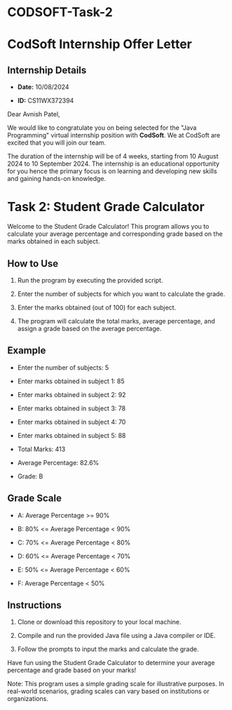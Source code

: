 # CODSOFT-Task-2
# CodSoft Internship Offer Letter

  

## Internship Details

  

-  **Date:** 10/08/2024

-  **ID:** CS11WX372394

  

Dear Avnish Patel,

  
We would like to congratulate you on being selected for the "Java Programming" virtual internship position with **CodSoft**. We at CodSoft are excited that you will join our team.

The duration of the internship will be of 4 weeks, starting from 10 August 2024 to 10 September 2024. The internship is an educational opportunity for you hence the primary focus is on learning and developing new skills and gaining hands-on knowledge.

  # Task 2: Student Grade Calculator

  

Welcome to the Student Grade Calculator! This program allows you to calculate your average percentage and corresponding grade based on the marks obtained in each subject.

  

## How to Use

  

1. Run the program by executing the provided script.

2. Enter the number of subjects for which you want to calculate the grade.

3. Enter the marks obtained (out of 100) for each subject.

4. The program will calculate the total marks, average percentage, and assign a grade based on the average percentage.

  

## Example

  

- Enter the number of subjects: 5

- Enter marks obtained in subject 1: 85

- Enter marks obtained in subject 2: 92

- Enter marks obtained in subject 3: 78

- Enter marks obtained in subject 4: 70

- Enter marks obtained in subject 5: 88

  

- Total Marks: 413

- Average Percentage: 82.6%

- Grade: B

  

## Grade Scale

  

- A: Average Percentage >= 90%

- B: 80% <= Average Percentage < 90%

- C: 70% <= Average Percentage < 80%

- D: 60% <= Average Percentage < 70%

- E: 50% <= Average Percentage < 60%

- F: Average Percentage < 50%

  

## Instructions

  

1. Clone or download this repository to your local machine.

2. Compile and run the provided Java file using a Java compiler or IDE.

3. Follow the prompts to input the marks and calculate the grade.

  

Have fun using the Student Grade Calculator to determine your average percentage and grade based on your marks!

  
  
  

Note: This program uses a simple grading scale for illustrative purposes. In real-world scenarios, grading scales can vary based on institutions or organizations.
